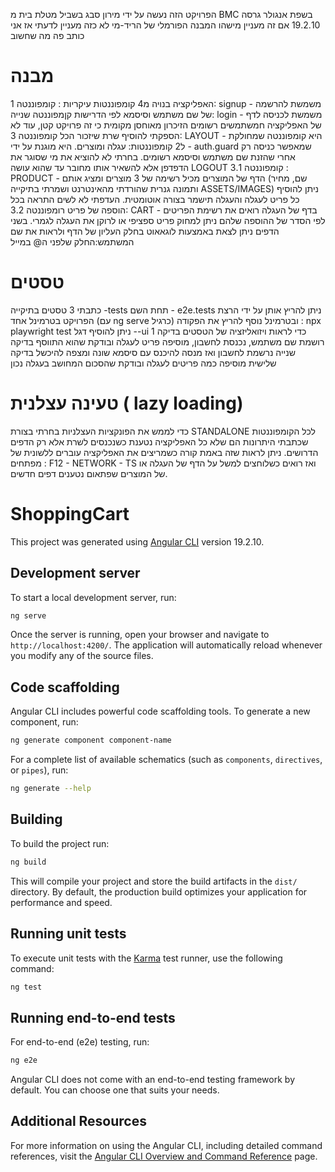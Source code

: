 הפרויקט הזה נעשה על ידי מירון סבג בשביל מטלת בית מ BMC
בשפת אנגולר גרסה 19.2.10 אם זה מעניין מישהו
המבנה הפורמלי של הריד-מי לא כזה מעניין לדעתי אז אני כותב פה מה שחשוב

# מבנה

האפליקציה בנויה מ4 קומפוננטות עיקריות :
קומפוננטה 1: signup - משמשת להרשמה של שם משתמש וסיסמא לפי הדרישות
קןמפוננטה שנייה: login - משמשת לכניסה לדף של האפליקציה חמשתמשים רשומים
הזיכרון מאוחסן מקומית כי זה פרויקט קטן, עוד לא הספקתי להוסיף שרת שיזכור הכל
קומפוננטה 3: LAYOUT - היא קומפוננטה שמחולקת ל2 קומפוננטות: עגלה ומוצרים.
היא מוגנת על ידי - auth.guard
שמאפשר כניסה רק אחרי שהזנת שם משתמש וסיסמא רשומים.
בחרתי לא להוציא את מי שסוגר את הדפדפן אלא להשאיר אותו מחובר עד שהוא עושה LOGOUT
קומפוננטה 3.1 : PRODUCT - הדף של המוצרים מכיל רשימה של 3 מוצרים
ומציג אותם (שם, מחיר ותמונה גנרית שהורדתי מהאינטרנט ושמרתי בתיקייה ASSETS/IMAGES)
ניתן להוסיף כל פריט לעגלה והעגלה תישמר בצורה אוטומטית. העדפתי לא לשים התראה בכל הוספה של פריט
רומפוננטה 3.2: CART - בדף של העגלה רואים את רשימת הפריטים לפי הסדר של ההוספה שלהם
ניתן למחוק פריט ספציפי או לרוקן את העגלה לגמרי.
בשני הדפים ניתן לצאת באמצעות לוגאאוט בחלק העליון של הדף
ולראות את שם המשתמש:החלק שלפני ה@ במייל

# טסטים

כתבתי 3 טסטים בתיקייה -tests
תחת השם - e2e.tests
ניתן להריץ אותן על ידי הרצת הפרויקט בטרמינל אחד
(עם ng serve כרגיל)
ובטרמינל נוסף להריץ את הפקודה : npx playwright test
ניתן להוסיף דגל --ui
כדי לראות ויזואליזציה של הטסטים
בדיקה 1 רושמת שם משתמש, נכנסת לחשבון, מוסיפה פריט לעגלה ובודקת שהוא התווסף
בדיקה שנייה נרשמת לחשבון ואז מנסה להיכנס עם סיסמא שונה ומצפה להיכשל
בדיקה שלישית מוסיפה כמה פריטים לעגלה ובודקת שהסכום המחושב בעגלה נכון

# טעינה עצלנית ( lazy loading)

כדי לממש את הפונקציות העצלניות בחרתי בצורת STANDALONE לכל הקומפוננטות שכתבתי
היתרונות הם שלא כל האפליקציה נטענת כשנכנסים לשרת אלא רק הדפים הדרושים.
ניתן לראות שזה באמת קורה כשמריצים את האפליקציה עוברים ללשונית של מפתחים : F12 - NETWORK - TS
ואז רואים כשלוחצים למשל על הדף של העגלה או של המוצרים שפתאום נטענים דפים חדשים.


# ShoppingCart

This project was generated using [Angular CLI](https://github.com/angular/angular-cli) version 19.2.10.

## Development server

To start a local development server, run:

```bash
ng serve
```

Once the server is running, open your browser and navigate to `http://localhost:4200/`. The application will automatically reload whenever you modify any of the source files.

## Code scaffolding

Angular CLI includes powerful code scaffolding tools. To generate a new component, run:

```bash
ng generate component component-name
```

For a complete list of available schematics (such as `components`, `directives`, or `pipes`), run:

```bash
ng generate --help
```

## Building

To build the project run:

```bash
ng build
```

This will compile your project and store the build artifacts in the `dist/` directory. By default, the production build optimizes your application for performance and speed.

## Running unit tests

To execute unit tests with the [Karma](https://karma-runner.github.io) test runner, use the following command:

```bash
ng test
```

## Running end-to-end tests

For end-to-end (e2e) testing, run:

```bash
ng e2e
```

Angular CLI does not come with an end-to-end testing framework by default. You can choose one that suits your needs.

## Additional Resources

For more information on using the Angular CLI, including detailed command references, visit the [Angular CLI Overview and Command Reference](https://angular.dev/tools/cli) page.
